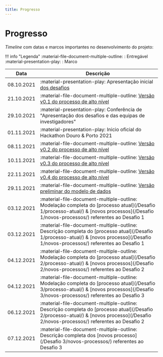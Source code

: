 ```yaml
---
title: Progresso
---
```


# Progresso

_Timeline_ com datas e marcos importantes no desenvolvimento do projeto:

!!! info "Legenda"
    :material-file-document-multiple-outline: : Entregável  
    :material-presentation-play: : Marco  

|    Data    | Descrição                                                    |
| :--------: | ------------------------------------------------------------ |
| 08.10.2021 | :material-presentation-play: Apresentação inicial [dos desafios](/#desafios) |
| 21.10.2021 | :material-file-document-multiple-outline: [Versão v0.1 do processo de alto nível](/DocsTrabalho/processos/#v01-versao-inicial) |
| 29.10.2021 | :material-presentation-play: Conferência de "Apresentação dos desafios e das equipas de investigadores" |
| 01.11.2021 | :material-presentation-play: Inicio oficial do Hackathon Douro & Porto 2021 |
| 08.11.2021 | :material-file-document-multiple-outline: [Versão v0.2 do processo de alto nível](/DocsTrabalho/processos/#v02-iteracao-c-ivdp) |
| 10.11.2021 | :material-file-document-multiple-outline: [Versão v0.3 do processo de alto nível](/DocsTrabalho/processos/#v03-iteracao-c-porvid) |
| 22.11.2021 | :material-file-document-multiple-outline: [Versão v0.4 do processo de alto nível](/DocsTrabalho/processos/#v04-iteracao-c-porvid) |
| 29.11.2021 | :material-file-document-multiple-outline: [Versão preliminar do modelo de dados](/DocsTrabalho/modelo-dados/) |
| 03.12.2021 | :material-file-document-multiple-outline: Modelação completa do [processo atual](/Desafio 1/processo-atual/) & [novos processos](/Desafio 1/novos-processos/) referentes ao Desafio 1 |
| 03.12.2021 | :material-file-document-multiple-outline: Descrição completa do [processo atual](/Desafio 1/processo-atual/) & [novos processo](/Desafio 1/novos-processos/) referentes ao Desafio 1 |
| 04.12.2021 | :material-file-document-multiple-outline: Modelação completa do [processo atual](/Desafio 2/processo-atual/) & [novos processos](/Desafio 2/novos-processos/) referentes ao Desafio 2 |
| 04.12.2021 | :material-file-document-multiple-outline: Modelação completa do [processo atual](/Desafio 3/processo-atual/) & [novos processos](/Desafio 3/novos-processos/) referentes ao Desafio 3 |
| 06.12.2021 | :material-file-document-multiple-outline: Descrição completa do [processo atual](/Desafio 2/processo-atual/) & [novos processo](/Desafio 2/novos-processos/) referentes ao Desafio 2 |
| 07.12.2021 | :material-file-document-multiple-outline: Descrição completa dos [novos processo](/Desafio 3/novos-processos/) referentes ao Desafio 3 |
